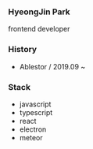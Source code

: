 ### HyeongJin Park
frontend developer

### History
- Ablestor / 2019.09 ~

### Stack
- javascript
- typescript
- react
- electron
- meteor
